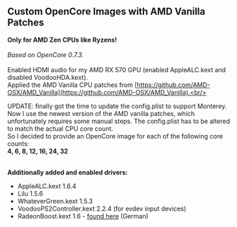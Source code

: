 Custom OpenCore Images with AMD Vanilla Patches
-----------------------------------------------

**Only for AMD Zen CPUs like Ryzens!**<br/><br/>
*Based on OpenCore 0.7.3.*<br/><br/>
Enabled HDMI audio for my AMD RX 570 GPU (enabled AppleALC.kext and disabled VoodooHDA.kext).<br/>
Applied the AMD Vanilla CPU patches from [https://github.com/AMD-OSX/AMD_Vanilla](https://github.com/AMD-OSX/AMD_Vanilla).<br/>

UPDATE: finally got the time to update the config.plist to support Monterey.<br/>
Now I use the newest version of the AMD vanilla patches, which unfortunately requires some manual steps. The config.plist has to be altered to match the actual CPU core count.<br/>
So I decided to provide an OpenCore image for each of the following core counts:<br/>
**4, 6, 8, 12, 16, 24, 32**<br/><br/>

**Additionally added and enabled drivers:**<br/>
- AppleALC.kext 1.6.4
- Lilu 1.5.6
- WhateverGreen.kext 1.5.3
- VoodooPS2Controller.kext 2.2.4 (for evdev input devices)
- RadeonBoost.kext 1.6 - [found here](https://www.hackintosh-forum.de/forum/thread/47791-radeonboost-kext-benchmark-scores-wie-am-echten-mac-unter-windows/) (German)
